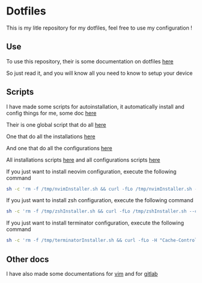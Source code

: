 # Dotfiles

This is my litle repository for my dotfiles, feel free to use my configuration !

## Use

To use this repository, their is some documentation on dotfiles [here](doc/dotfiles/softwares_installations.md)

So just read it, and you will know all you need to know to setup your device

## Scripts

I have made some scripts for autoinstallation, it automatically install and config things for me, some doc [here](doc/dotfiles/scripts.md)

Their is one global script that do all [here](script/run_all.sh)

One that do all the installations [here](script/install/install_all.sh)

And one that do all the configurations [here](script/config/config_all.sh)

All installations scripts [here](script/install/) and all configurations scripts [here](script/config/)

If you just want to install neovim configuration, execute the following command
```sh
sh -c 'rm -f /tmp/nvimInstaller.sh && curl -fLo /tmp/nvimInstaller.sh --create-dirs "https://raw.githubusercontent.com/Curs3W4ll/Dotfiles/master/installNvim.sh" && chmod +x /tmp/nvimInstaller.sh && /tmp/./nvimInstaller.sh'
```

If you just want to install zsh configuration, execute the following command
```sh
sh -c 'rm -f /tmp/zshInstaller.sh && curl -fLo /tmp/zshInstaller.sh --create-dirs "https://raw.githubusercontent.com/Curs3W4ll/Dotfiles/master/installZsh.sh" && chmod +x /tmp/zshInstaller.sh && /tmp/./zshInstaller.sh'
```

If you just want to install terminator configuration, execute the following command
```sh
sh -c 'rm -f /tmp/terminatorInstaller.sh && curl -fLo -H "Cache-Control: no-cache, no-store" /tmp/terminatorInstaller.sh --create-dirs "https://raw.githubusercontent.com/Curs3W4ll/Dotfiles/master/installTerminator.sh" && chmod +x /tmp/terminatorInstaller.sh && /tmp/./terminatorInstaller.sh'
```

## Other docs

I have also made some documentations for [vim](doc/vim/vim.md) and for [gitlab](doc/gitlab.md)
